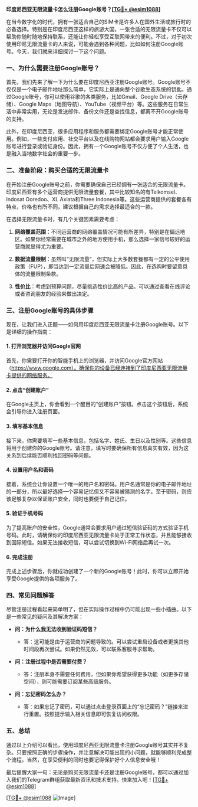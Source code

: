 **印度尼西亚无限流量卡怎么注册Google账号？[[TG💪+ @esim1088](https://t.me/s/esim1088)]**

在当今数字化的时代，拥有一张适合自己的SIM卡是许多人在国外生活或旅行时的必备选择。特别是在印度尼西亚这样的旅游大国，一张合适的无限流量卡不仅可以帮助你随时随地保持联系，还能让你轻松享受互联网带来的便利。不过，对于初次使用印尼无限流量卡的人来说，可能会遇到各种问题，比如如何注册Google账号。今天，我们就来详细探讨一下这个问题。

### 一、为什么需要注册Google账号？

首先，我们先来了解一下为什么要在印度尼西亚注册Google账号。Google账号不仅仅是一个电子邮件地址那么简单，它实际上是通向整个谷歌生态系统的钥匙。通过Google账号，你可以使用谷歌的各类服务，比如Gmail、Google Drive（云存储）、Google Maps（地图导航）、YouTube（视频平台）等。这些服务在日常生活中非常实用，无论是发送邮件、备份文件还是查找信息，都离不开Google账号的支持。

此外，在印度尼西亚，很多应用程序和服务都需要绑定Google账号才能正常使用。例如，一些支付应用、社交平台以及在线购物网站都会要求用户输入Google账号进行登录或验证身份。因此，拥有一个Google账号不仅方便了个人生活，也是融入当地数字社会的重要一步。

### 二、准备阶段：购买合适的无限流量卡

在开始注册Google账号之前，你需要确保自己已经拥有一张适合的无限流量卡。印度尼西亚有多个运营商提供无限流量套餐，其中比较知名的有Telkomsel、Indosat Ooredoo、XL Axiata和Three Indonesia等。这些运营商提供的套餐各有特点，价格也有所不同，建议根据自己的需求选择最适合的一款。

在选择无限流量卡时，有几个关键因素需要考虑：

1. **网络覆盖范围**：不同运营商的网络覆盖情况可能有所差异，特别是在偏远地区。如果你经常需要在城市之外的地方使用手机，那么选择一家信号较好的运营商就显得尤为重要。
   
2. **数据流量限制**：虽然叫“无限流量”，但实际上大多数套餐都有一定的公平使用政策（FUP），即当达到一定流量后网速会被降低。因此，在选购时要留意具体的流量限制条款。

3. **性价比**：考虑到预算问题，尽量挑选性价比高的产品。可以通过查看在线评论或者咨询朋友的经验来做出决定。

### 三、注册Google账号的具体步骤

现在，让我们进入正题——如何用印度尼西亚无限流量卡注册Google账号。以下是详细的操作指南：

#### 1. 打开浏览器并访问Google官网

首先，你需要打开你的智能手机上的浏览器，并访问Google官方网站（https://www.google.com）。确保你的设备已经连接到了印度尼西亚无限流量卡提供的网络服务。

#### 2. 点击“创建账户”

在Google主页上，你会看到一个醒目的“创建账户”按钮。点击这个按钮后，系统会引导你进入注册页面。

#### 3. 填写基本信息

接下来，你需要填写一些基本信息，包括名字、姓氏、生日以及性别等。这些信息将用于创建你的Google账号。请注意，填写时要确保所有信息真实有效，因为这关系到后续能否顺利找回密码等问题。

#### 4. 设置用户名和密码

接着，系统会让你设置一个唯一的用户名和密码。用户名通常是你的电子邮件地址的一部分，所以最好选择一个容易记忆但又不容易被猜测的名字。至于密码，则应该足够复杂以保证账户安全，同时也要便于自己记住。

#### 5. 验证手机号码

为了提高账户的安全性，Google通常会要求用户通过短信验证码的方式验证手机号码。此时，请确保你的印度尼西亚无限流量卡处于正常工作状态，并且能够接收到国际短信。如果无法接收短信，可以尝试切换到Wi-Fi网络后再试一次。

#### 6. 完成注册

完成上述步骤后，你就成功创建了一个新的Google账号！此时，你可以立即开始享受Google提供的各项服务了。

### 四、常见问题解答

尽管注册过程看起来简单明了，但在实际操作过程中仍可能出现一些小插曲。以下是一些常见的疑问及其解决方案：

- **问：为什么我无法收到验证码短信？**
  - 答：这可能是由于运营商的问题导致的。可以尝试重启设备或者更换其他时间段再次尝试。如果仍然无效，可以联系客服寻求帮助。

- **问：注册过程中是否需要付费？**
  - 答：注册本身不需要任何费用，但如果你希望获得更多功能（如更多存储空间），则可能需要订阅某些高级服务。

- **问：忘记密码怎么办？**
  - 答：如果忘记了密码，可以通过点击登录页面上的“忘记密码？”链接来进行重置。按照提示输入相关信息即可恢复访问权限。

### 五、总结

通过以上介绍可以看出，使用印度尼西亚无限流量卡注册Google账号其实并不复杂。只要按照正确的步骤操作，并注意解决可能出现的小问题，就能够顺利完成整个流程。当然，在享受便利的同时也要记得保护好个人信息安全哦！

最后提醒大家一句：无论是购买无限流量卡还是注册Google账号，都可以通过加入我们的Telegram群组获取最新资讯和技术支持。快来加入吧！[[TG💪+ @esim1088](https://t.me/s/esim1088)]

[[TG💪+ @esim1088](https://t.me/s/esim1088) ![Image](https://i.postimg.cc/4NQfJmqS/Snipaste-2025-05-13-00-14-12.png)]